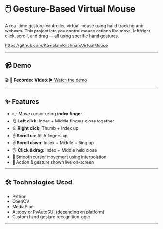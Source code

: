 # 🖱️ Gesture-Based Virtual Mouse

A real-time gesture-controlled virtual mouse using hand tracking and webcam. This project lets you control mouse actions like move, left/right click, scroll, and drag — all using specific hand gestures.

https://github.com/KamalamKrishnan/VirtualMouse

---

## 📹 Demo
🎬 📼 **Recorded Video**: [▶ Watch the demo](./vm_demo.mp4)


---

## ✨ Features

- 👉 Move cursor using **index finger**
- 👌 **Left click**: Index + Middle fingers close together
- 👍 **Right click**: Thumb + Index up
- ☝️ **Scroll up**: All 5 fingers up
- ✌️ **Scroll down**: Index + Middle + Ring up
- 🖐️ **Click & drag**: Index + Middle held close
- 🔄 Smooth cursor movement using interpolation
- 🎯 Action & gesture shown live on-screen

---

## 🛠️ Technologies Used

- Python
- OpenCV
- MediaPipe
- Autopy or PyAutoGUI (depending on platform)
- Custom hand gesture recognition logic

---
